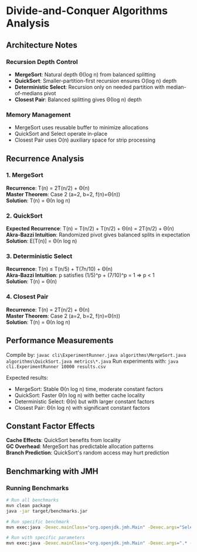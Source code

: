 # Divide-and-Conquer Algorithms Analysis

## Architecture Notes

### Recursion Depth Control
- **MergeSort**: Natural depth Θ(log n) from balanced splitting
- **QuickSort**: Smaller-partition-first recursion ensures O(log n) depth
- **Deterministic Select**: Recursion only on needed partition with median-of-medians pivot
- **Closest Pair**: Balanced splitting gives Θ(log n) depth

### Memory Management
- MergeSort uses reusable buffer to minimize allocations
- QuickSort and Select operate in-place
- Closest Pair uses O(n) auxiliary space for strip processing

## Recurrence Analysis

### 1. MergeSort
**Recurrence**: T(n) = 2T(n/2) + Θ(n)  
**Master Theorem**: Case 2 (a=2, b=2, f(n)=Θ(n))  
**Solution**: T(n) = Θ(n log n)

### 2. QuickSort
**Expected Recurrence**: T(n) = T(n/2) + T(n/2) + Θ(n) = 2T(n/2) + Θ(n)  
**Akra-Bazzi Intuition**: Randomized pivot gives balanced splits in expectation  
**Solution**: E[T(n)] = Θ(n log n)

### 3. Deterministic Select
**Recurrence**: T(n) ≤ T(n/5) + T(7n/10) + Θ(n)  
**Akra-Bazzi Intuition**: p satisfies (1/5)^p + (7/10)^p = 1 ⇒ p < 1  
**Solution**: T(n) = Θ(n)

### 4. Closest Pair
**Recurrence**: T(n) = 2T(n/2) + Θ(n)  
**Master Theorem**: Case 2 (a=2, b=2, f(n)=Θ(n))  
**Solution**: T(n) = Θ(n log n)

## Performance Measurements

Compile by: `javac cli\ExperimentRunner.java algorithms\MergeSort.java algorithms\QuickSort.java metrics\*.java`
Run experiments with: `java cli.ExperimentRunner 10000 results.csv`

Expected results:
- MergeSort: Stable Θ(n log n) time, moderate constant factors
- QuickSort: Faster Θ(n log n) with better cache locality
- Deterministic Select: Θ(n) but with larger constant factors
- Closest Pair: Θ(n log n) with significant constant factors

## Constant Factor Effects

**Cache Effects**: QuickSort benefits from locality  
**GC Overhead**: MergeSort has predictable allocation patterns  
**Branch Prediction**: QuickSort's random access may hurt prediction

## Benchmarking with JMH

### Running Benchmarks

```bash
# Run all benchmarks
mvn clean package
java -jar target/benchmarks.jar

# Run specific benchmark
mvn exec:java -Dexec.mainClass="org.openjdk.jmh.Main" -Dexec.args="SelectVsSortBenchmark"

# Run with specific parameters
mvn exec:java -Dexec.mainClass="org.openjdk.jmh.Main" -Dexec.args=".* -f 2 -wi 3 -i 5"